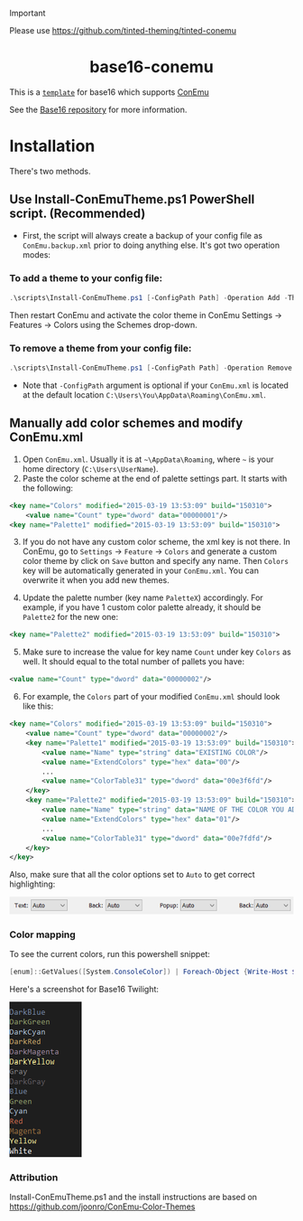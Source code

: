 > [!IMPORTANT]
> Please use https://github.com/tinted-theming/tinted-conemu

<div align="center">
    <h1 align="center">base16-conemu</h1>
</div>

This is a [`template`](https://github.com/chriskempson/base16-templates-source)
for base16 which supports [ConEmu](https://conemu.github.io/)

See the [Base16 repository](https://github.com/chriskempson/base16) for more information.


# Installation
There's two methods.

## Use Install-ConEmuTheme.ps1 PowerShell script. (Recommended)
- First, the script will always create
  a backup of your config file as `ConEmu.backup.xml` prior to doing anything else. It's
  got two operation modes:

### To add a theme to your config file:
```ps1
.\scripts\Install-ConEmuTheme.ps1 [-ConfigPath Path] -Operation Add -ThemePathOrName .\themes\base16-twilight.xml
```

Then restart ConEmu and activate the color theme in ConEmu Settings -> Features -> Colors using the Schemes drop-down.

### To remove a theme from your config file:
```ps1
.\scripts\Install-ConEmuTheme.ps1 [-ConfigPath Path] -Operation Remove -ThemePathOrName "Base16 Twilight"
```

- Note that `-ConfigPath` argument is optional if your `ConEmu.xml` is located
  at the default location `C:\Users\You\AppData\Roaming\ConEmu.xml`.

## Manually add color schemes and modify ConEmu.xml
1. Open `ConEmu.xml`. Usually it is at  `~\AppData\Roaming`, where `~` is
   your home directory (`C:\Users\UserName`).
2. Paste the color scheme at the end of palette settings part. It starts with
   the following:
```xml
<key name="Colors" modified="2015-03-19 13:53:09" build="150310">
    <value name="Count" type="dword" data="00000001"/>
<key name="Palette1" modified="2015-03-19 13:53:09" build="150310">
```

3. If you do not have any custom color scheme, the xml key is not there. In
   ConEmu, go to `Settings` -> `Feature` -> `Colors` and generate a custom
   color theme by click on `Save` button and specify any name. Then `Colors`
   key will be automatically generated in your `ConEmu.xml`. You can
   overwrite it when you add new themes.

4. Update the palette number (key name `PaletteX`) accordingly. For example, if you have 1
   custom color palette already, it should be `Palette2` for the new one:
```xml
<key name="Palette2" modified="2015-03-19 13:53:09" build="150310">
```

5. Make sure to increase the value for key name `Count` under key `Colors`
   as well. It should equal to the total number of pallets you have:

```xml
<value name="Count" type="dword" data="00000002"/>
```
6. For example, the `Colors` part of your modified `ConEmu.xml` should look like this:
```xml
<key name="Colors" modified="2015-03-19 13:53:09" build="150310">
    <value name="Count" type="dword" data="00000002"/>
    <key name="Palette1" modified="2015-03-19 13:53:09" build="150310">
        <value name="Name" type="string" data="EXISTING COLOR"/>
        <value name="ExtendColors" type="hex" data="00"/>
        ...
        <value name="ColorTable31" type="dword" data="00e3f6fd"/>
    </key>
    <key name="Palette2" modified="2015-03-19 13:53:09" build="150310">
        <value name="Name" type="string" data="NAME OF THE COLOR YOU ADDED"/>
        <value name="ExtendColors" type="hex" data="01"/>
        ...
        <value name="ColorTable31" type="dword" data="00e7fdfd"/>
    </key>
</key>
```

Also, make sure that all the color options set to `Auto` to get correct
highlighting:

![color options](docs/ConEmu_Color_Options.png)


### Color mapping


To see the current colors, run this powershell snippet:

```ps1
[enum]::GetValues([System.ConsoleColor]) | Foreach-Object {Write-Host $_ -ForegroundColor $_}
```

Here's a screenshot for Base16 Twilight:

![Base16 Twilight in ConEmu](docs/conemu-twilight.png)


### Attribution

Install-ConEmuTheme.ps1 and the install instructions are based on https://github.com/joonro/ConEmu-Color-Themes
